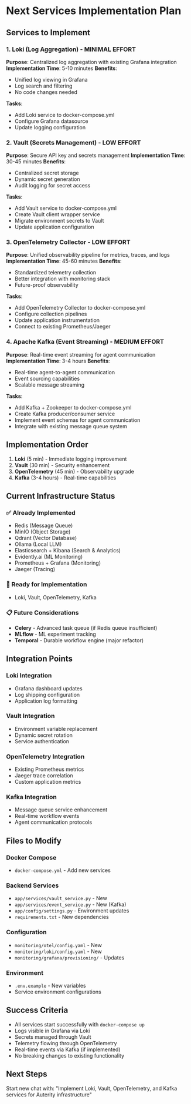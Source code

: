 # Next Services Implementation Plan

## Services to Implement

### 1. Loki (Log Aggregation) - MINIMAL EFFORT
**Purpose**: Centralized log aggregation with existing Grafana integration
**Implementation Time**: 5-10 minutes
**Benefits**: 
- Unified log viewing in Grafana
- Log search and filtering
- No code changes needed

**Tasks**:
- Add Loki service to docker-compose.yml
- Configure Grafana datasource
- Update logging configuration

### 2. Vault (Secrets Management) - LOW EFFORT  
**Purpose**: Secure API key and secrets management
**Implementation Time**: 30-45 minutes
**Benefits**:
- Centralized secret storage
- Dynamic secret generation
- Audit logging for secret access

**Tasks**:
- Add Vault service to docker-compose.yml
- Create Vault client wrapper service
- Migrate environment secrets to Vault
- Update application configuration

### 3. OpenTelemetry Collector - LOW EFFORT
**Purpose**: Unified observability pipeline for metrics, traces, and logs
**Implementation Time**: 45-60 minutes
**Benefits**:
- Standardized telemetry collection
- Better integration with monitoring stack
- Future-proof observability

**Tasks**:
- Add OpenTelemetry Collector to docker-compose.yml
- Configure collection pipelines
- Update application instrumentation
- Connect to existing Prometheus/Jaeger

### 4. Apache Kafka (Event Streaming) - MEDIUM EFFORT
**Purpose**: Real-time event streaming for agent communication
**Implementation Time**: 3-4 hours
**Benefits**:
- Real-time agent-to-agent communication
- Event sourcing capabilities
- Scalable message streaming

**Tasks**:
- Add Kafka + Zookeeper to docker-compose.yml
- Create Kafka producer/consumer service
- Implement event schemas for agent communication
- Integrate with existing message queue system

## Implementation Order

1. **Loki** (5 min) - Immediate logging improvement
2. **Vault** (30 min) - Security enhancement
3. **OpenTelemetry** (45 min) - Observability upgrade
4. **Kafka** (3-4 hours) - Real-time capabilities

## Current Infrastructure Status

### ✅ Already Implemented
- Redis (Message Queue)
- MinIO (Object Storage) 
- Qdrant (Vector Database)
- Ollama (Local LLM)
- Elasticsearch + Kibana (Search & Analytics)
- Evidently.ai (ML Monitoring)
- Prometheus + Grafana (Monitoring)
- Jaeger (Tracing)

### 🔄 Ready for Implementation
- Loki, Vault, OpenTelemetry, Kafka

### 📋 Future Considerations
- **Celery** - Advanced task queue (if Redis queue insufficient)
- **MLflow** - ML experiment tracking
- **Temporal** - Durable workflow engine (major refactor)

## Integration Points

### Loki Integration
- Grafana dashboard updates
- Log shipping configuration
- Application log formatting

### Vault Integration  
- Environment variable replacement
- Dynamic secret rotation
- Service authentication

### OpenTelemetry Integration
- Existing Prometheus metrics
- Jaeger trace correlation
- Custom application metrics

### Kafka Integration
- Message queue service enhancement
- Real-time workflow events
- Agent communication protocols

## Files to Modify

### Docker Compose
- `docker-compose.yml` - Add new services

### Backend Services
- `app/services/vault_service.py` - New
- `app/services/event_service.py` - New (Kafka)
- `app/config/settings.py` - Environment updates
- `requirements.txt` - New dependencies

### Configuration
- `monitoring/otel/config.yaml` - New
- `monitoring/loki/config.yaml` - New
- `monitoring/grafana/provisioning/` - Updates

### Environment
- `.env.example` - New variables
- Service environment configurations

## Success Criteria

- All services start successfully with `docker-compose up`
- Logs visible in Grafana via Loki
- Secrets managed through Vault
- Telemetry flowing through OpenTelemetry
- Real-time events via Kafka (if implemented)
- No breaking changes to existing functionality

## Next Steps

Start new chat with: "Implement Loki, Vault, OpenTelemetry, and Kafka services for Auterity infrastructure"
